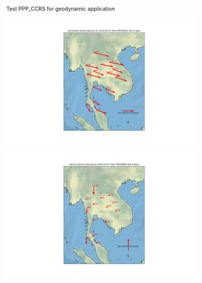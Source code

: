 Test PPP_CCRS for geodynamic application

![StressHoriVelocity](https://github.com/phisan-chula/GNSS-Calibration/blob/main/PPP_CCRS/CACHE/StressHoriVelocity.png)

![StressHoriVelocity](https://github.com/phisan-chula/GNSS-Calibration/blob/main/PPP_CCRS/CACHE/StressVertVelocity.png)

